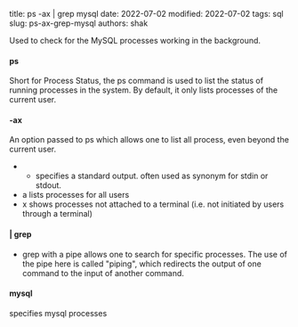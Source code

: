 title: ps -ax | grep mysql
date: 2022-07-02
modified: 2022-07-02
tags: sql
slug: ps-ax-grep-mysql
authors: shak

Used to check for the MySQL processes working in the background. 

#### ps

Short for Process Status, the ps command is used to list the status of running processes in the system. By default, it only lists processes of the current user. 

#### -ax

An option passed to ps which allows one to list all process, even beyond the current user. 
- - specifies a standard output. often used as synonym for stdin or stdout.
- a lists processes for all users
- x shows processes not attached to a terminal (i.e. not initiated by users through a terminal) 

#### | grep

- grep with a pipe allows one to search for specific processes. The use of the pipe here is called "piping", which redirects the output of one command to the input of another command.

#### mysql

specifies mysql processes 
